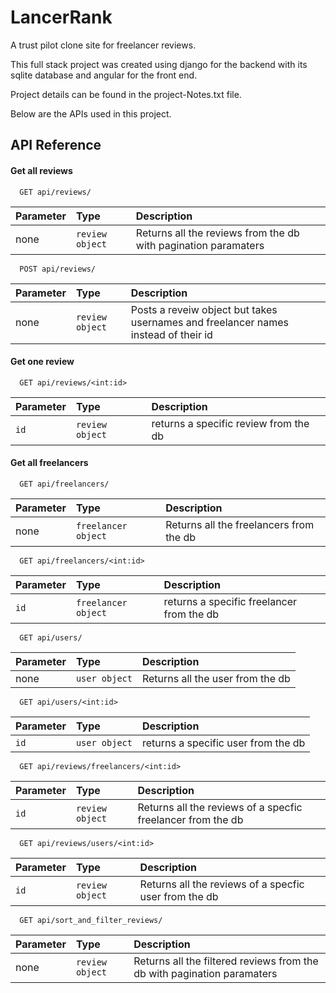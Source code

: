 # LancerRank

A trust pilot clone site for freelancer reviews.

This full stack project was created using django for the backend with its sqlite database and angular for the front end. 

Project details can be found in the project-Notes.txt file.

Below are the APIs used in this project. 


## API Reference

#### Get all reviews

```http
  GET api/reviews/
```

| Parameter | Type     | Description                |
| :-------- | :------- | :------------------------- |
| none | `review object` | Returns all the reviews from the db with pagination paramaters |

```http
  POST api/reviews/
```

| Parameter | Type     | Description                |
| :-------- | :------- | :------------------------- |
| none | `review object` | Posts a reveiw object but takes usernames and freelancer names instead of their id |


#### Get one review 

```http
  GET api/reviews/<int:id>
```

| Parameter | Type     | Description                       |
| :-------- | :------- | :-------------------------------- |
| `id`      | `review object` | returns a specific review from the db |

#### Get all freelancers 

```http
  GET api/freelancers/
```

| Parameter | Type     | Description                |
| :-------- | :------- | :------------------------- |
| none | `freelancer object` | Returns all the freelancers from the db |


```http
  GET api/freelancers/<int:id>
```

| Parameter | Type     | Description                       |
| :-------- | :------- | :-------------------------------- |
| `id`      | `freelancer object` | returns a specific freelancer from the db |


```http
  GET api/users/
```

| Parameter | Type     | Description                |
| :-------- | :------- | :------------------------- |
| none | `user object` | Returns all the user from the db |


```http
  GET api/users/<int:id>
```

| Parameter | Type     | Description                       |
| :-------- | :------- | :-------------------------------- |
| `id`      | `user object` | returns a specific user from the db |


```http
  GET api/reviews/freelancers/<int:id>
```

| Parameter | Type     | Description                |
| :-------- | :------- | :------------------------- |
| `id` | `review object` | Returns all the reviews of a specfic freelancer from the db |



```http
  GET api/reviews/users/<int:id>
```

| Parameter | Type     | Description                |
| :-------- | :------- | :------------------------- |
| `id` | `review object` | Returns all the reviews of a specfic user from the db |


```http
  GET api/sort_and_filter_reviews/
```

| Parameter | Type     | Description                |
| :-------- | :------- | :------------------------- |
| none | `review object` | Returns all the filtered reviews from the db with pagination paramaters |

